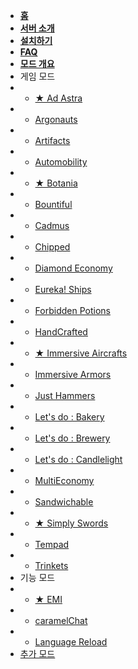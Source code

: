 * [**홈**](/)
* [**서버 소개**](server)
* [**설치하기**](install)
* [**FAQ**](faq)
* [**모드 개요**](mods/README)
* 게임 모드
* * [★ Ad Astra](mods/games/adastra)
* * [Argonauts](mods/games/argonauts.md)
* * [Artifacts](mods/games/artifacts)
* * [Automobility](mods/games/automobility.md)
* * [★ Botania](mods/games/botania)
* * [Bountiful](mods/games/bountiful.md)
* * [Cadmus](mods/games/cadmus.md)
* * [Chipped](mods/games/chipped.md)
* * [Diamond Economy](mods/games/diamondeconomy)
* * [Eureka! Ships](mods/games/eureka)
* * [Forbidden Potions](mods/games/forpotions)
* * [HandCrafted](mods/games/handcrafted.md)
* * [★ Immersive Aircrafts](mods/games/immair.md)
* * [Immersive Armors](mods/games/immarmor.md)
* * [Just Hammers](mods/games/justHammers.md)
* * [Let's do : Bakery](mods/games/letsbaking)
* * [Let's do : Brewery](mods/games/letsbrew.md)
* * [Let's do : Candlelight](mods/games/letscandle.md)
* * [MultiEconomy](mods/games/multieconomy)
* * [Sandwichable](mods/games/sandwichable.md)
* * [★ Simply Swords](mods/games/simplyswords.md)
* * [Tempad](mods/games/tempad.md)
* * [Trinkets](mods/games/trinkets.md)
* 기능 모드
* * [★ EMI](mods/misc/emi)
* * [caramelChat](mods/misc/caramel)
* * [Language Reload](mods/misc/lang)
* [추가 모드](mods/additional.md)